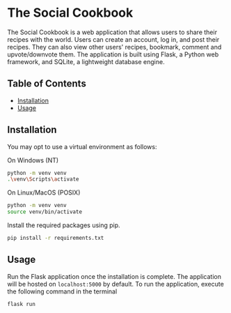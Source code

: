 # The Social Cookbook

The Social Cookbook is a web application that allows users to share their recipes with the world. Users can create an account, log in, and post their recipes. They can also view other users' recipes, bookmark, comment and upvote/downvote them. The application is built using Flask, a Python web framework, and SQLite, a lightweight database engine.

## Table of Contents

- [Installation](#installation)
- [Usage](#usage)

## Installation

You may opt to use a virtual environment as follows:

On Windows (NT)

```bash
python -m venv venv
.\venv\Scripts\activate
```

On Linux/MacOS (POSIX)

```bash
python -m venv venv
source venv/bin/activate
```

Install the required packages using pip.

```bash
pip install -r requirements.txt
```

## Usage

Run the Flask application once the installation is complete. The application will be hosted on `localhost:5000` by default. To run the application, execute the following command in the terminal

```
flask run
```
